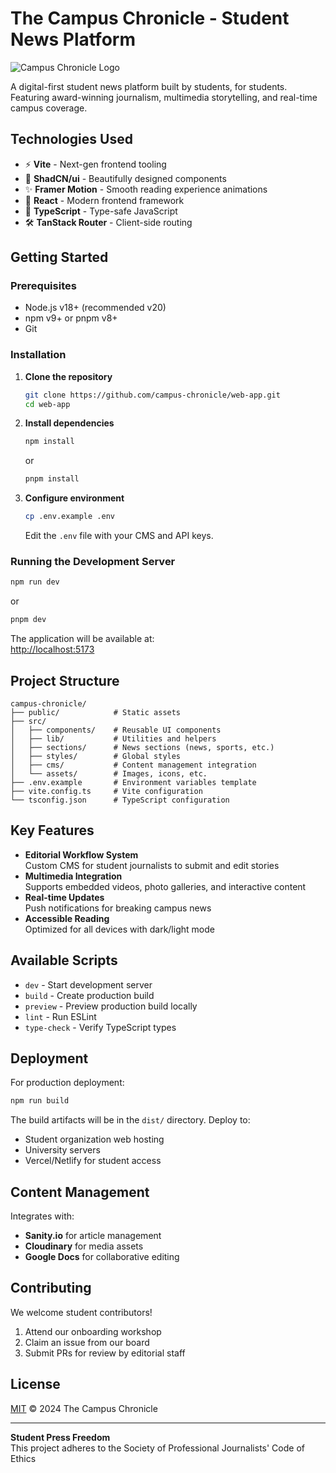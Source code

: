 # The Campus Chronicle - Student News Platform

![Campus Chronicle Logo](public/logo.png) <!-- Add your newspaper logo path -->

A digital-first student news platform built by students, for students. Featuring award-winning journalism, multimedia storytelling, and real-time campus coverage.

## Technologies Used

- ⚡ **Vite** - Next-gen frontend tooling  
- 🎨 **ShadCN/ui** - Beautifully designed components  
- ✨ **Framer Motion** - Smooth reading experience animations  
- 📱 **React** - Modern frontend framework  
- 🚀 **TypeScript** - Type-safe JavaScript  
- 🛠️ **TanStack Router** - Client-side routing  

## Getting Started

### Prerequisites

- Node.js v18+ (recommended v20)  
- npm v9+ or pnpm v8+  
- Git  

### Installation

1. **Clone the repository**  
   ```bash
   git clone https://github.com/campus-chronicle/web-app.git
   cd web-app
   ```

2. **Install dependencies**  
   ```bash
   npm install
   ```
   or  
   ```bash
   pnpm install
   ```

3. **Configure environment**  
   ```bash
   cp .env.example .env
   ```
   Edit the `.env` file with your CMS and API keys.

### Running the Development Server

```bash
npm run dev
```
or  
```bash
pnpm dev
```

The application will be available at:  
[http://localhost:5173](http://localhost:5173)

## Project Structure

```
campus-chronicle/
├── public/            # Static assets
├── src/
│   ├── components/    # Reusable UI components
│   ├── lib/           # Utilities and helpers
│   ├── sections/      # News sections (news, sports, etc.)
│   ├── styles/        # Global styles
│   ├── cms/           # Content management integration
│   └── assets/        # Images, icons, etc.
├── .env.example       # Environment variables template
├── vite.config.ts     # Vite configuration
└── tsconfig.json      # TypeScript configuration
```

## Key Features

- **Editorial Workflow System**  
  Custom CMS for student journalists to submit and edit stories  
- **Multimedia Integration**  
  Supports embedded videos, photo galleries, and interactive content  
- **Real-time Updates**  
  Push notifications for breaking campus news  
- **Accessible Reading**  
  Optimized for all devices with dark/light mode  

## Available Scripts

- `dev` - Start development server  
- `build` - Create production build  
- `preview` - Preview production build locally  
- `lint` - Run ESLint  
- `type-check` - Verify TypeScript types  

## Deployment

For production deployment:

```bash
npm run build
```

The build artifacts will be in the `dist/` directory. Deploy to:

- Student organization web hosting  
- University servers  
- Vercel/Netlify for student access  

## Content Management

Integrates with:

- **Sanity.io** for article management  
- **Cloudinary** for media assets  
- **Google Docs** for collaborative editing  

## Contributing

We welcome student contributors!  
1. Attend our onboarding workshop  
2. Claim an issue from our board  
3. Submit PRs for review by editorial staff  

## License

[MIT](LICENSE) © 2024 The Campus Chronicle  

---

**Student Press Freedom**  
This project adheres to the Society of Professional Journalists' Code of Ethics
